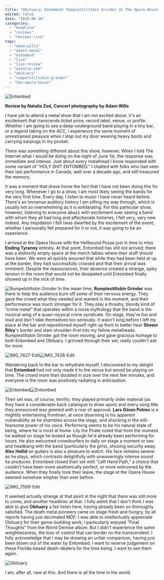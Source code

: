 ```yaml
---
title: "Obituary/ Entombed/ Rumplestiltskin Grinder at The Opera House, Toronto, ON June 1, 2010"
edited: false
date: "2010-06-10"
categories:
  - "headline"
  - "reviews"
  - "reviews-live"
tags:
  - "adam-wills"
  - "death-metal"
  - "entombed"
  - "live"
  - "live-review"
  - "natalie-zed"
  - "obituary"
  - "rumpelstiltskin-grinder"
  - "the-opera-house"
---
```


![Entombed](http://www.hellbound.ca/wp-content/uploads/2010/06/IMG_7490-Edit.jpg)

**Review by Natalie Zed, Concert photography by Adam Wills**

I have yet to attend a metal show that I am not excited about. It's an excitement that transcends ticket price, record label, venue, or profile. Whether I am going to see a deep-underground band playing in a tiny bar, or a legend taking on the ACC, I experience the same moment of unrestrained pleasure when I step out my door wearing heavy boots and carrying earplugs in my pocket.

There was something different about this show, however. When I told The Internet what I would be doing on the night of June 1st, the response was immediate and intense. Just about every metalhead I know responded with some variant of “HOLY SHIT ENTOMBED.” I chatted with folks who had seen their last performance in Canada, well over a decade ago, and still treasured the memory.

It was a moment that drove home the fact that I have not been doing this for very long. Whenever I go to a show, I am most likely seeing the bands for the very first time. Every day, I listen to music I have never heard before. There's an immense auditory history I am sifting my way through, which is usually not so overwhelming as it is exhilarating. For this particular show, however, listening to everyone abuzz with excitement over seeing a band with whom they all had long and affectionate histories, I felt very, very new indeed. Any trepidation I felt twas dwarfed by the excitement of the event; whether I personally felt prepared for it or not, it was going to be an experience.

I arrived at the Opera House with the Hellbound Posse just in time to miss **Ending Tyranny** entirely. At that point, Entombed has still not arrived; there was a distinctly empty space at the merch tables where their stuff should have been. We were all quickly assured that while they had been held at up at the border, they had successfully crossed and that their arrival was imminent. Despite the reassurances, their absence created a strange, spiky tension in the room that would not be dissipated until Entombed finally showed up in the nick of time.

![Rumpelstiltskin Grinder](http://www.hellbound.ca/wp-content/uploads/2010/06/IMG_7418-Edit.jpg) In the mean time, **Rumplestiltskin Grinder** was there to help the audience burn off some of their nervous energy. They gave the crowd what they needed and wanted in the moment, and their performance was much stronger for it. They play a thrashy, bloody kind of “crime metal” that operates within a loose mythology that the band is the musical wing of a quasi-mysical crime syndicate. On stage, they're fun and loud and don't take themselves too seriously. It wasn't long before I left my place at the bar and repositioned myself right up front to better hear **Shawn Riley**'s banter and slam shoulder-first into my fellow metalheads. Rumplestiltskin Grinder got the room moving, and gave gracious homage to both Entombed and Obituary. I grinned through their set; really couldn't ask for more.

![IMG_7427-Edit](http://www.hellbound.ca/wp-content/uploads/2010/06/IMG_7427-Edit.jpg)![IMG_7426-Edit](http://www.hellbound.ca/wp-content/uploads/2010/06/IMG_7426-Edit.jpg)

Wandering back to the bar to rehydrate myself, I discovered to my delight that **Entombed** had not only made it to the venue but would be playing on time. The crowd more than doubled in size over the next few minutes, and everyone is the room was positively radiating in anticipation.

![Entombed](http://www.hellbound.ca/wp-content/uploads/2010/06/IMG_7507-Edit.jpg)![Entombed](http://www.hellbound.ca/wp-content/uploads/2010/06/IMG_7533-Edit.jpg)

Their set was, of course, terrific; they played primarily older material (as they have a considerable back catalogue to draw upon) and every song title they announced was greeted with a roar of approval. **Lars Göran Petrov** is a mightily entertaining frontman, at once disarming is his apparent vulnerability as he shambles across the stage, and shocking in the still-fearsome power of his voice. Performing seems to be his natural state of being, where he is most at home. Lily the Pirate noted that from the moment he walked on stage he looked as though he'd already been performing for hours. He also welcomed crowdsurfers to dally on stage a moment or two and headbang with the band (particularly the girls), shooing security away. **Alex Hellid** on guitars is also a pleasure to watch. His face remains serene as he plays, which contrasts delightfully with unwaveringly intense sound he produces. Entombed closed their set with “Left Hand Path,” a choice that couldn't have been more aesthetically perfect, or more welcomed by the audience. When they finally took their leave, the stage at the Opera House seemed somehow emptier than ever before.

![IMG_7599-Edit](http://www.hellbound.ca/wp-content/uploads/2010/06/IMG_7599-Edit.jpg)

It seemed actually strange at that point in the night that there was still more to come, and another headliner at that. I fully admit that I don't think I was able to give **Obituary** a fair listen here, having already been so thoroughly satisfied. The death metal pioneers came on stage fresh and hungry, by all reports having just decimated MDF. I was able to intellectually appreciate Obituary for their genre-building work; I particularly enjoyed “Final Thoughts” from the World Demise album. But I didn't experience the same weightlessness, the loss of control that can border on the transcendent. I fully acknowledge that I may be drawing an unfair comparison, having just been blown out of the water by Entombed; I want to reserve judgement on these Florida-based death-dealers for the time being. I want to see them again.

![Obituary](http://www.hellbound.ca/wp-content/uploads/2010/06/IMG_7611-Edit.jpg)

I am, after all, new at this. And there is all the time in the world.
